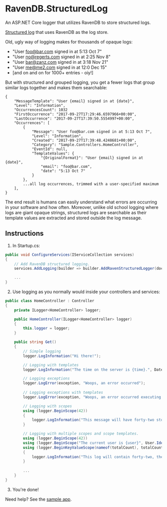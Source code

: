 # RavenDB.StructuredLog
An ASP.NET Core logger that utilizes RavenDB to store structured logs.

<a href="https://andrewlock.net/creating-an-extension-method-for-attaching-key-value-pairs-to-scope-state-using-asp-net-core/">Structured log</a> that uses RavenDB as the log store.

Old, ugly way of logging makes for thousands of opaque logs:
- "User foo@bar.com signed in at 5:13 Oct 7"
- "User no@regerts.com signed in at 2:25 Nov 8"
- "User bar@zanz.com signed in at 3:18 Nov 21"
- "User me@me2.com signed in at 12:0 Dec 15"
- [and on and on for 1000+ entries - oiy!]

But with structured and grouped logging, you get a fewer logs that group similar logs together and makes them searchable:
```
{
    "MessageTemplate": "User {email} signed in at {date}",
    "Level": "Information",
    "OccurrencesCount": 1032
    "FirstOccurrence": "2017-09-27T17:29:46.6597966+00:00",
    "LastOccurrence": "2017-09-27T17:39:50.5554997+00:00",
    "Occurrences": [
        {
            "Message": "User foo@bar.com signed in at 5:13 Oct 7",
            "Level": "Information",
            "Created": "2017-09-27T17:39:48.4248681+00:00",
            "Category": "Sample.Controllers.HomeController",
            "EventId": null,
            "TemplateValues": {
                "{OriginalFormat}": "User {email} signed in at {date}",
                "email": "foo@bar.com",
                "date": "5:13 Oct 7"
            }
        },
        ...all log occurrences, trimmed with a user-specified maximum
    ],
}
```

The end result is humans can easily understand what errors are occurring in your software and how often. Moreover, unlike old school logging where logs are giant opaque strings, structured logs are searchable as their template values are extracted and stored outside the log message.

## Instructions ##
1. In Startup.cs:

```csharp
public void ConfigureServices(IServiceCollection services)
{
	// Add RavenDB structured logging.
	services.AddLogging(builder => builder.AddRavenStructuredLogger(docStore)); // Where docStore is your RavenDB DocumentStore singleton.

	...
}
```

2. Use logging as you normally would inside your controllers and services:
```csharp
public class HomeController : Controller 
{
	private ILogger<HomeController> logger;

	public HomeController(ILogger<HomeController> logger)
	{
		this.logger = logger;
	}

	public string Get()
	{
		// Simple logging
		logger.LogInformation("Hi there!");

		// Logging with templates
		logger.LogInformation("The time on the server is {time}.", DateTime.UtcNow);

		// Logging exceptions
		logger.LogError(exception, "Woops, an error occurred");
		
		// Logging exceptions with templates
		logger.LogError(exception, "Woops, an error occurred executing {action} at {date}", this.ControllerContext.ActionDescriptor.ActionName, DateTime.UtcNow);

		// Logging with scopes
		using (logger.BeginScope(42))
		{
			logger.LogInformation("This message will have forty-two stored with it");
		}

		// Logging with multiple scopes and scope templates.
		using (logger.BeginScope(42))
		using (logger.BeginScope("The current user is {user}", User.Identity.Name))
		using (logger.BeginKeyValueScope(nameof(totalCount), totalCount))
		{
			logger.LogInformation("This log will contain forty-two, the current signed in user name, and a key-value pair containing the name of the totalCount variable and its value.");
		}
		
		...
	}
}
```

3. You're done! 

Need help? See the [sample app](https://github.com/JudahGabriel/RavenDB.StructuredLog/tree/master/Sample).